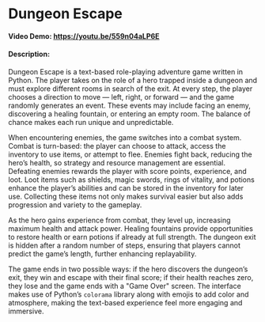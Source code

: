 # Dungeon Escape
#### Video Demo: https://youtu.be/559n04aLP6E
#### Description:
Dungeon Escape is a text-based role-playing adventure game written in Python. The player takes on the role of a hero trapped inside a dungeon and must explore different rooms in search of the exit. At every step, the player chooses a direction to move — left, right, or forward — and the game randomly generates an event. These events may include facing an enemy, discovering a healing fountain, or entering an empty room. The balance of chance makes each run unique and unpredictable.

When encountering enemies, the game switches into a combat system. Combat is turn-based: the player can choose to attack, access the inventory to use items, or attempt to flee. Enemies fight back, reducing the hero’s health, so strategy and resource management are essential. Defeating enemies rewards the player with score points, experience, and loot. Loot items such as shields, magic swords, rings of vitality, and potions enhance the player’s abilities and can be stored in the inventory for later use. Collecting these items not only makes survival easier but also adds progression and variety to the gameplay.

As the hero gains experience from combat, they level up, increasing maximum health and attack power. Healing fountains provide opportunities to restore health or earn potions if already at full strength. The dungeon exit is hidden after a random number of steps, ensuring that players cannot predict the game’s length, further enhancing replayability.

The game ends in two possible ways: if the hero discovers the dungeon’s exit, they win and escape with their final score; if their health reaches zero, they lose and the game ends with a "Game Over" screen. The interface makes use of Python’s `colorama` library along with emojis to add color and atmosphere, making the text-based experience feel more engaging and immersive.
